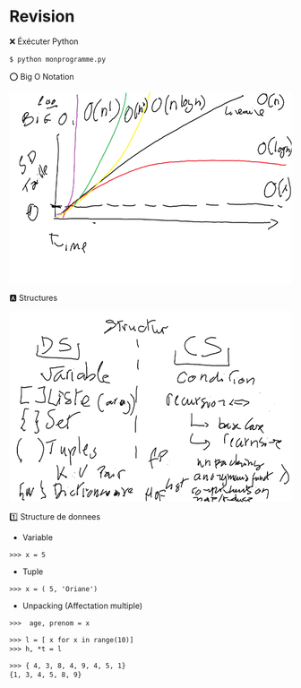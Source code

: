 # Revision

:x: Éxécuter Python

```
$ python monprogramme.py
```

:o: Big O Notation

<img src="images/bigO.png" width="580" height="341"></img>


:a: Structures

<img src="images/Structures.png" width="580" height="341"></img>


:one: Structure de donnees

* Variable

```
>>> x = 5
```

* Tuple

```
>>> x = ( 5, 'Oriane')
```

* Unpacking (Affectation multiple)

```
>>>  age, prenom = x
```

```
>>> l = [ x for x in range(10)]
>>> h, *t = l
```

```
>>> { 4, 3, 8, 4, 9, 4, 5, 1}
{1, 3, 4, 5, 8, 9}
```
